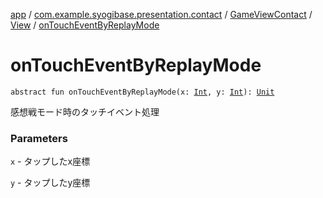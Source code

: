 [app](../../../index.md) / [com.example.syogibase.presentation.contact](../../index.md) / [GameViewContact](../index.md) / [View](index.md) / [onTouchEventByReplayMode](./on-touch-event-by-replay-mode.md)

# onTouchEventByReplayMode

`abstract fun onTouchEventByReplayMode(x: `[`Int`](https://kotlinlang.org/api/latest/jvm/stdlib/kotlin/-int/index.html)`, y: `[`Int`](https://kotlinlang.org/api/latest/jvm/stdlib/kotlin/-int/index.html)`): `[`Unit`](https://kotlinlang.org/api/latest/jvm/stdlib/kotlin/-unit/index.html)

感想戦モード時のタッチイベント処理

### Parameters

`x` - タップしたx座標

`y` - タップしたy座標